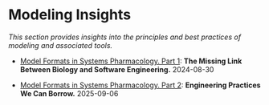 # Modeling Insights

*This section provides insights into the principles and best practices of modeling and associated tools.*

- [Model Formats in Systems Pharmacology. Part 1](https://metelkin.me/model-formats-for-systems-pharmacology-1/): **The Missing Link Between Biology and Software Engineering.** 2024-08-30

- [Model Formats in Systems Pharmacology. Part 2](https://metelkin.me/model-formats-for-systems-pharmacology-2/): **Engineering Practices We Can Borrow.** 2025-09-06
